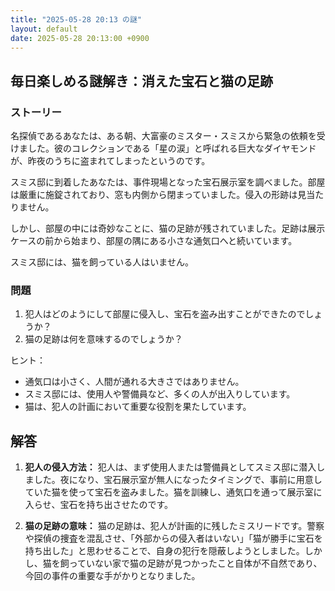 ```yaml
---
title: "2025-05-28 20:13 の謎"
layout: default
date: 2025-05-28 20:13:00 +0900
---
```

## 毎日楽しめる謎解き：消えた宝石と猫の足跡

### ストーリー

名探偵であるあなたは、ある朝、大富豪のミスター・スミスから緊急の依頼を受けました。彼のコレクションである「星の涙」と呼ばれる巨大なダイヤモンドが、昨夜のうちに盗まれてしまったというのです。

スミス邸に到着したあなたは、事件現場となった宝石展示室を調べました。部屋は厳重に施錠されており、窓も内側から閉まっていました。侵入の形跡は見当たりません。

しかし、部屋の中には奇妙なことに、猫の足跡が残されていました。足跡は展示ケースの前から始まり、部屋の隅にある小さな通気口へと続いています。

スミス邸には、猫を飼っている人はいません。

### 問題

1.  犯人はどのようにして部屋に侵入し、宝石を盗み出すことができたのでしょうか？
2.  猫の足跡は何を意味するのでしょうか？

ヒント：
*   通気口は小さく、人間が通れる大きさではありません。
*   スミス邸には、使用人や警備員など、多くの人が出入りしています。
*   猫は、犯人の計画において重要な役割を果たしています。

## 解答

1.  **犯人の侵入方法：**
    犯人は、まず使用人または警備員としてスミス邸に潜入しました。夜になり、宝石展示室が無人になったタイミングで、事前に用意していた猫を使って宝石を盗みました。猫を訓練し、通気口を通って展示室に入らせ、宝石を持ち出させたのです。

2.  **猫の足跡の意味：**
    猫の足跡は、犯人が計画的に残したミスリードです。警察や探偵の捜査を混乱させ、「外部からの侵入者はいない」「猫が勝手に宝石を持ち出した」と思わせることで、自身の犯行を隠蔽しようとしました。しかし、猫を飼っていない家で猫の足跡が見つかったこと自体が不自然であり、今回の事件の重要な手がかりとなりました。
